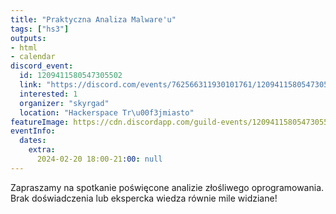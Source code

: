 ```yaml
---
title: "Praktyczna Analiza Malware'u"
tags: ["hs3"]
outputs:
- html
- calendar
discord_event:
  id: 1209411580547305502
  link: "https://discord.com/events/762566311930101761/1209411580547305502"
  interested: 1
  organizer: "skyrgad"
  location: "Hackerspace Tr\u00f3jmiasto"
featureImage: https://cdn.discordapp.com/guild-events/1209411580547305502/7321997323e91c3391c1a6a5189c4bd5.png?size=1024
eventInfo:
  dates:
    extra:
      2024-02-20 18:00-21:00: null
---
```

Zapraszamy na spotkanie poświęcone analizie złośliwego oprogramowania. Brak doświadczenia lub ekspercka wiedza równie mile widziane!
